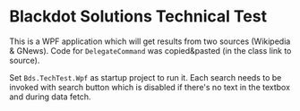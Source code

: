 # Blackdot Solutions Technical Test

This is a WPF application which will get results from two sources (Wikipedia & GNews).
Code for `DelegateCommand` was copied&pasted (in the class link to source).

Set `Bds.TechTest.Wpf` as startup project to run it.
Each search needs to be invoked with search button which is disabled if there's no text in the textbox and during data fetch.